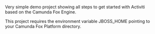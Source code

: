 Very simple demo project showing all steps to get started with Activiti based on the Camunda Fox Engine.

This project requires the environment variable JBOSS_HOME pointing to your Camunda Fox Platform directory.
